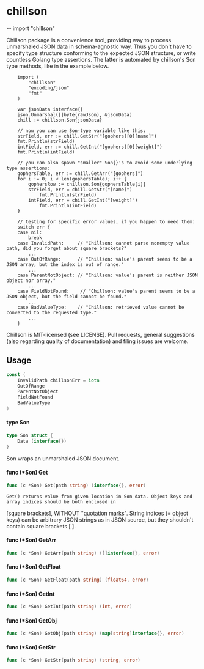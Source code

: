 # chillson
--
    import "chillson"

Chillson package is a convenience tool, providing way to process unmarshaled
JSON data in schema-agnostic way. Thus you don't have to specify type structure
conforming to the expected JSON structure, or write countless Golang type
assertions. The latter is automated by chillson's Son type methods, like in the
example below.

        import (
    	    "chillson"
    	    "encoding/json"
    	    "fmt"
        )

        var jsonData interface{}
        json.Unmarshal([]byte(rawJson), &jsonData)
        chill := chillson.Son{jsonData}

        // now you can use Son-type variable like this:
        strField, err := chill.GetStr("[gophers][0][name]")
        fmt.Println(strField)
        intField, err := chill.GetInt("[gophers][0][weight]")
        fmt.Println(intField)

        // you can also spawn "smaller" Son{}'s to avoid some underlying type assertions:
        gophersTable, err := chill.GetArr("[gophers]")
        for i := 0; i < len(gophersTable); i++ {
    	    gophersRow := chillson.Son{gophersTable[i]}
    	    strField, err = chill.GetStr("[name]")
                fmt.Println(strField)
    	    intField, err = chill.GetInt("[weight]")
                fmt.Println(intField)
        }

        // testing for specific error values, if you happen to need them:
        switch err {
        case nil:
            break
        case InvalidPath:     // "Chillson: cannot parse nonempty value path, did you forget about square brackets?"
            ...
        case OutOfRange:      // "Chillson: value's parent seems to be a JSON array, but the index is out of range."
            ...
        case ParentNotObject: // "Chillson: value's parent is neither JSON object nor array."
            ...
        case FieldNotFound:    // "Chillson: value's parent seems to be a JSON object, but the field cannot be found."
            ...
        case BadValueType:    // "Chillson: retrieved value cannot be converted to the requested type."
            ...
        }

Chillson is MIT-licensed (see LICENSE). Pull requests, general suggestions (also
regarding quality of documentation) and filing issues are welcome.

## Usage

```go
const (
	InvalidPath chillsonErr = iota
	OutOfRange
	ParentNotObject
	FieldNotFound
	BadValueType
)
```

#### type Son

```go
type Son struct {
	Data (interface{})
}
```

Son wraps an unmarshaled JSON document.

#### func (*Son) Get

```go
func (c *Son) Get(path string) (interface{}, error)
```

    Get() returns value from given location in Son data. Object keys and array indices should be both enclosed in
[square brackets], WITHOUT "quotation marks". String indices (= object keys) can
be arbitrary JSON strings as in JSON source, but they shouldn't contain square
brackets [ ].

#### func (*Son) GetArr

```go
func (c *Son) GetArr(path string) ([]interface{}, error)
```

#### func (*Son) GetFloat

```go
func (c *Son) GetFloat(path string) (float64, error)
```

#### func (*Son) GetInt

```go
func (c *Son) GetInt(path string) (int, error)
```

#### func (*Son) GetObj

```go
func (c *Son) GetObj(path string) (map[string]interface{}, error)
```

#### func (*Son) GetStr

```go
func (c *Son) GetStr(path string) (string, error)
```
